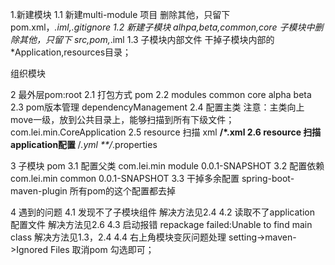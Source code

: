 1.新建模块
1.1 新建multi-module 项目
删除其他，只留下 pom.xml，*.iml,.gitignore
1.2 新建子模块 alhpa,beta,common,core
子模块中删除其他，只留下 src,pom,*.iml
1.3 子模块内部文件
干掉子模块内部的*Application,resources目录；

组织模块

2 最外层pom:root
2.1 打包方式
    <packaging>pom</packaging>
2.2 modules
     <modules>
         <module>common</module>
         <module>core</module>
         <module>alpha</module>
         <module>beta</module>
     </modules>
2.3 pom版本管理
dependencyManagement
2.4 配置主类
注意：主类向上move一级，放到公共目录上，能够扫描到所有下级文件；
<mainClass>com.lei.min.CoreApplication</mainClass>
2.5 resource 扫描 xml 
                    <include>**/*.xml</include>
2.6 resource 扫描 application配置
                    <include>**/*.yml</include>
                    <include>**/*.properties</include>

3 子模块 pom
3.1 配置父类
    <parent>
        <groupId>com.lei.min</groupId>
        <artifactId>module</artifactId>
        <version>0.0.1-SNAPSHOT</version>
    </parent>
3.2 配置依赖
        <dependency>
            <groupId>com.lei.min</groupId>
            <artifactId>common</artifactId>
            <version>0.0.1-SNAPSHOT</version>
        </dependency>
3.3 干掉多余配置 spring-boot-maven-plugin
所有pom的这个配置都去掉

4 遇到的问题
4.1 发现不了子模块组件
解决方法见2.4
4.2 读取不了application 配置文件
解决方法见2.6
4.3 启动报错 repackage failed:Unable to find main class
解决方法见1.3，2.4
4.4 右上角模块变灰问题处理 
setting->maven->Ignored Files 取消pom 勾选即可；

   
